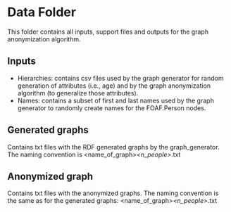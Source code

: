 # Data Folder

This folder contains all inputs, support files and outputs for the graph anonymization algorithm.


## Inputs

- Hierarchies: contains csv files used by the  graph generator for random generation of attributes (i.e., age) and by the graph anonymization algorithm (to generalize those attributes).
- Names: contains a subset of first and last names used by the graph generator to randomly create names for the FOAF.Person nodes. 

## Generated graphs

Contains txt files with the RDF generated graphs by the graph_generator. The naming convention is <name_of_graph>_<n_people>_<timestamp>.txt

## Anonymized graph

Contains txt files with the anonymized graphs. The naming convention is the same as for the generated graphs: <name_of_graph>_<n_people>_<timestamp>.txt